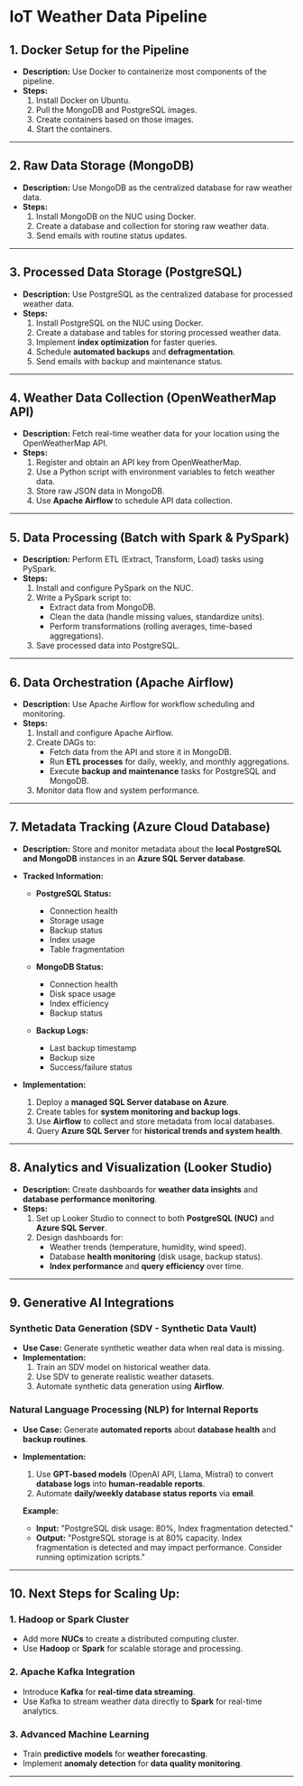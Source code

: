 # IoT Weather Data Pipeline

## **1. Docker Setup for the Pipeline**

- **Description:** Use Docker to containerize most components of the pipeline.
- **Steps:**
    1. Install Docker on Ubuntu.
    2. Pull the MongoDB and PostgreSQL images.
    3. Create containers based on those images.
    4. Start the containers.

---

## **2. Raw Data Storage (MongoDB)**

- **Description:** Use MongoDB as the centralized database for raw weather data.
- **Steps:**
    1. Install MongoDB on the NUC using Docker.
    2. Create a database and collection for storing raw weather data.
    3. Send emails with routine status updates.

---

## **3. Processed Data Storage (PostgreSQL)**

- **Description:** Use PostgreSQL as the centralized database for processed weather data.
- **Steps:**
    1. Install PostgreSQL on the NUC using Docker.
    2. Create a database and tables for storing processed weather data.
    3. Implement **index optimization** for faster queries.
    4. Schedule **automated backups** and **defragmentation**.
    5. Send emails with backup and maintenance status.

---

## **4. Weather Data Collection (OpenWeatherMap API)**

- **Description:** Fetch real-time weather data for your location using the OpenWeatherMap API.
- **Steps:**
    1. Register and obtain an API key from OpenWeatherMap.
    2. Use a Python script with environment variables to fetch weather data.
    3. Store raw JSON data in MongoDB.
    4. Use **Apache Airflow** to schedule API data collection.

---

## **5. Data Processing (Batch with Spark & PySpark)**

- **Description:** Perform ETL (Extract, Transform, Load) tasks using PySpark.
- **Steps:**
    1. Install and configure PySpark on the NUC.
    2. Write a PySpark script to:
        - Extract data from MongoDB.
        - Clean the data (handle missing values, standardize units).
        - Perform transformations (rolling averages, time-based aggregations).
    3. Save processed data into PostgreSQL.

---

## **6. Data Orchestration (Apache Airflow)**
- **Description:** Use Apache Airflow for workflow scheduling and monitoring.
- **Steps:**
    1. Install and configure Apache Airflow.
    2. Create DAGs to:
        - Fetch data from the API and store it in MongoDB.
        - Run **ETL processes** for daily, weekly, and monthly aggregations.
        - Execute **backup and maintenance** tasks for PostgreSQL and MongoDB.
    3. Monitor data flow and system performance.

---

## **7. Metadata Tracking (Azure Cloud Database)**

- **Description:** Store and monitor metadata about the **local PostgreSQL and MongoDB** instances in an **Azure SQL Server database**.
- **Tracked Information:**
    - **PostgreSQL Status:**
        - Connection health
        - Storage usage
        - Backup status
        - Index usage
        - Table fragmentation

    - **MongoDB Status:**
        - Connection health
        - Disk space usage
        - Index efficiency
        - Backup status

    - **Backup Logs:**
        - Last backup timestamp
        - Backup size
        - Success/failure status

- **Implementation:**
    1. Deploy a **managed SQL Server database on Azure**.
    2. Create tables for **system monitoring and backup logs**.
    3. Use **Airflow** to collect and store metadata from local databases.
    4. Query **Azure SQL Server** for **historical trends and system health**.

---

## **8. Analytics and Visualization (Looker Studio)**

- **Description:** Create dashboards for **weather data insights** and **database performance monitoring**.
- **Steps:**
    1. Set up Looker Studio to connect to both **PostgreSQL (NUC)** and **Azure SQL Server**.
    2. Design dashboards for:
        - Weather trends (temperature, humidity, wind speed).
        - Database **health monitoring** (disk usage, backup status).
        - **Index performance** and **query efficiency** over time.

---

## **9. Generative AI Integrations**
### **Synthetic Data Generation (SDV - Synthetic Data Vault)**
- **Use Case:** Generate synthetic weather data when real data is missing.
- **Implementation:**
    1. Train an SDV model on historical weather data.
    2. Use SDV to generate realistic weather datasets.
    3. Automate synthetic data generation using **Airflow**.

### **Natural Language Processing (NLP) for Internal Reports**
- **Use Case:** Generate **automated reports** about **database health** and **backup routines**.
- **Implementation:**
    1. Use **GPT-based models** (OpenAI API, Llama, Mistral) to convert **database logs** into **human-readable reports**.
    2. Automate **daily/weekly database status reports** via **email**.

    **Example:**
    - **Input:** "PostgreSQL disk usage: 80%, Index fragmentation detected."
    - **Output:** "PostgreSQL storage is at 80% capacity. Index fragmentation is detected and may impact performance. Consider running optimization scripts."

---

## **10. Next Steps for Scaling Up:**
### **1. Hadoop or Spark Cluster**
- Add more **NUCs** to create a distributed computing cluster.
- Use **Hadoop** or **Spark** for scalable storage and processing.

### **2. Apache Kafka Integration**
- Introduce **Kafka** for **real-time data streaming**.
- Use Kafka to stream weather data directly to **Spark** for real-time analytics.

### **3. Advanced Machine Learning**
- Train **predictive models** for **weather forecasting**.
- Implement **anomaly detection** for **data quality monitoring**.

---
